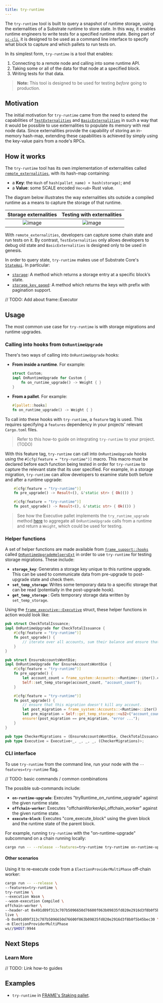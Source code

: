 ```yaml
---
title: try-runtime
---
```


The `try-runtime` tool is built to query a snapshot of runtime storage, using the externalities of a Substrate runtime to store state. In this way, 
it enables runtime engineers to write tests for a specified runtime state.
Being part of [`sc-cli`][sc-cli-rustdocs], it is designed to be used as a command line interface to specify 
what block to capture and which pallets to run tests on.

In its simplest form, `try-runtime` is a tool that enables:

1. Connecting to a remote node and calling into some runtime API.
2. Taking some or all of the data for that node at a specified block.
3. Writing tests for that data.

> **Note:** This tool is designed to be used for testing _before_ going to production.

## Motivation

The initial motivation for `try-runtime` came from the need to extend the capabilities of [`TestExternalities`][testextern-rustdocs] and [`BasicExternalities`][basicextern-rustdocs] 
in such a way that it would be possible to use externalities to populate its memory with real node data. Since externalities provide the capability of storing an in-memory
hash-map, extending these capabilities is achieved by simply using the key-value pairs from a node's RPCs.

## How it works
The `try-runtime` tool has its own implementation of externalities called [`remote_externalities`][remoteextern-rustdocs], with its hash-map containing:

- a **Key**: the `Hash` of `hash(pallet_name) + hash(storage)`; and
- a **Value**: some SCALE encoded `Vec<u8>` Rust value. 

The diagram below illustrates the way externalities sits outside a compiled runtime as a means to capture 
the storage of that runtime. 

Storage externalities            |  Testing with externalities
:-------------------------:|:-------------------------:
![image](./../assets/advanced/try-runtime-ext-1.png)  |  ![image](./../assets/advanced/try-runtime-ext-2.png)

With `remote_externalities`, developers can capture some chain state and run tests on it. By contrast, `TestExternalities` only allows developers to 
debug old state and `BasicExternalities` is designed only to be used in genesis. 

In order to query state, `try-runtime` makes use of Substrate Core's [`StateApi`][stateapi-rustdocs]. In particular:
- [`storage`][stateapi-storage-rustdocs]: A method which returns a storage entry at a specific block’s state.
- [`storage_key_paged`][stateapi-storage-keys-paged-rustdocs]: A method which returns the keys with prefix with pagination support.

// TODO: Add about frame::Executor

## Usage

The most common use case for `try-runtime` is with storage migrations and runtime upgrades.

### Calling into hooks from `OnRuntimeUpgrade`
There's two ways of calling into `OnRuntimeUpgrade` hooks:
- **From inside a runtime**. For example:
    ```rust
    struct Custom;
    impl OnRuntimeUpgrade for Custom {
        fn on_runtime_upgrade() -> Weight { }
    }
    ```

- **From a pallet**. For example:
    ```rust
    #[pallet::hooks]
    fn on_runtime_upgrade() -> Weight { }
    ```

To call into these hooks with `try-runtime`, a `feature` tag is used. This requires specifying a `features` 
dependency in your projects' relevant `Cargo.toml` files. 

> Refer to this how-to guide on integrating `try-runtime` to your project. (TODO)

With this feature tag, `try-runtime` can call into `OnRuntimeUpgrade` hooks using the 
`#[cfg(feature = "try-runtime")]` macro. This macro must be 
declared before each function being tested in order for `try-runtime` to capture the relevant state 
that its user specified. For example, in a storage migration, `try-runtime` can allow developers to 
examine state both before and after a runtime upgrade:

```rust
    #[cfg(feature = "try-runtime")]
    fn pre_upgrade() -> Result<(), &'static str> { Ok(()) }

    #[cfg(feature = "try-runtime")]
    fn post_upgrade() -> Result<(), &'static str> { Ok(()) }
```

> See how the Executive pallet implements the `try_runtime_upgrade` method [here][executive-example-frame] to 
> aggregate all `OnRuntimeUpgrade` calls from a runtime and return a `Weight`, which could be used for testing.  

### Helper functions

A set of helper functions are made available from [`frame_support::hooks`][hooks-rustdocs] called
[`OnRuntimeUpgradeHelpersExt`][oru-helpers-ext-rustdocs] in order to use `try-runtime` for testing storage migrations. These include:

- **`storage_key`**: Generates a storage key unique to this runtime upgrade. This can be used to communicate data from pre-upgrade to post-upgrade state and check them.
- **`set_temp_storage`**: Writes some temporary data to a specific storage that can be read (potentially in the post-upgrade hook).
- **`get_temp_storage`** : Gets temporary storage data written by `set_temp_storage`.

Using the [`frame_executive::Executive`][executive-rustdocs] struct, these helper functions in action would look like:

```rust
pub struct CheckTotalIssuance;
impl OnRuntimeUpgrade for CheckTotalIssuance {
    #[cfg(feature = "try-runtime")]
    fn post_upgrade() {
        // iterate over all accounts, sum their balance and ensure that sum is correct.
    }
}

pub struct EnsureAccountsWontDie;
impl OnRuntimeUpgrade for EnsureAccountsWontDie {
    #[cfg(feature = "try-runtime")]
    fn pre_upgrade() {
        let account_count = frame_system::Accounts::<Runtime>::iter().count();
        Self::set_temp_storage(account_count, "account_count");
    }

    #[cfg(feature = "try-runtime")]
    fn post_upgrade() {
        // ensure that this migration doesn't kill any account.
        let post_migration = frame_system::Accounts::<Runtime>::iter().count();
        let pre_migration = Self::get_temp_storage::<u32>("account_count");
        ensure!(post_migration == pre_migration, "error ...");
    }
}

pub type CheckerMigrations = (EnsureAccountsWontDie, CheckTotalIssuance);
pub type Executive = Executive<_, _, _, _, (CheckerMigrations)>;
```

### CLI interface

To use `try-runtime` from the command line, run your node with the `--features=try-runtime` flag. 

// TODO: basic commands / common combinations

The possible sub-commands include:

- **`on-runtime-upgrade`**: Executes "tryRuntime_on_runtime_upgrade" against the given runtime state.
- **`offchain-worker`**: Executes "offchainWorkerApi_offchain_worker" against the given runtime state.
- **`execute-block`**: Executes "core_execute_block" using the given block and the runtime state of the parent block.

For example, running `try-runtime` with the "on-runtime-upgrade" subcommand on a chain
running locally:

```bash
cargo run -- --release --features=try-runtime try-runtime on-runtime-upgrade live ws://localhost:9944
```

#### Other scenarios
Using it to re-execute code from a `ElectionProviderMultiPhase` off-chain worker:

```bash
cargo run -- --release \
--features=try-runtime \
try-runtime \
--execution Wasm \
--wasm-execution Compiled \
offchain-worker \
--header-at 0x491d09f313c707b5096650d76600f063b09835fd820e2916d3f8b0f5b45bec30 \
live \
-b 0x491d09f313c707b5096650d76600f063b09835fd820e2916d3f8b0f5b45bec30 \
-m ElectionProviderMultiPhase
ws//$HOST:9944
```

## Next Steps

### Learn More
// TODO: Link how-to guides

## Examples
- `try-runtime` in [FRAME's Staking pallet][staking-frame].

[tryruntime-api-rustdocs]: https://crates.parity.io/frame_try_runtime/trait.TryRuntime.html
[testextern-rustdocs]: https://substrate.dev/rustdocs/v3.0.0/sp_state_machine/struct.TestExternalities.html
[basicextern-rustdocs]: https://substrate.dev/rustdocs/v3.0.0/sp_state_machine/struct.BasicExternalities.html
[remoteextern-rustdocs]: https://crates.parity.io/remote_externalities/index.html#
[stateapi-rustdocs]: https://crates.parity.io/sc_rpc/state/trait.StateApi.html# 
[stateapi-storage-rustdocs]: https://crates.parity.io/sc_rpc/state/trait.StateApi.html#tymethod.storage
[stateapi-storage-keys-paged-rustdocs]: https://crates.parity.io/sc_rpc/state/trait.StateApi.html#tymethod.storage_keys_paged
[executive-example-frame]: https://crates.parity.io/src/frame_executive/lib.rs.html#221-238
[oru-helpers-ext-rustdocs]: https://crates.parity.io/frame_support/traits/trait.OnRuntimeUpgradeHelpersExt.html
[hooks-rustdocs]: https://crates.parity.io/src/frame_support/traits/hooks.rs.html#109
[executive-rustdocs]: https://crates.parity.io/frame_executive/struct.Executive.html 
[sc-cli-rustdocs]: https://crates.parity.io/sc_cli/index.html#
[staking-frame]: https://github.com/paritytech/substrate/blob/fc49802f263529160635471c8a17888846035f5d/frame/staking/src/lib.rs#L1399-L1406
